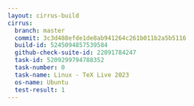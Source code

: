```yaml
---
layout: cirrus-build
cirrus:
  branch: master
  commit: 3c3d488efde1de8ab941264c261b011b2a5b5116
  build-id: 5245094857539584
  github-check-suite-id: 22091784247
  task-id: 5209299794788352
  task-number: 0
  task-name: Linux - TeX Live 2023
  os-name: Ubuntu
  test-result: 1
---
```

